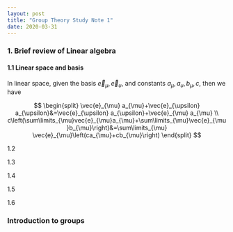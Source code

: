 ```yaml
---
layout: post
title: "Group Theory Study Note 1"
date: 2020-03-31
---
```

### 1. Brief review of Linear algebra
#### 1.1 Linear space and basis
In linear space, given the basis $\vec{e}_{\mu}
,\vec{e}_{\upsilon}$,  and constants $a_{\mu}, a_{\upsilon}, b_{\mu}, c$, then we have

$$
\begin{split}
        \vec{e}_{\mu} a_{\mu}+\vec{e}_{\upsilon} a_{\upsilon}&=\vec{e}_{\upsilon} a_{\upsilon}+\vec{e}_{\mu} a_{\mu} \\
        c\left(\sum\limits_{\mu}vec{e}_{\mu}a_{\mu}+\sum\limits_{\mu}\vec{e}_{\mu}b_{\mu}\right)&=\sum\limits_{\mu} \vec{e}_{\mu}\left(ca_{\mu}+cb_{\mu}\right)
        \end{split}
$$

1.2

1.3

1.4

1.5

1.6
### Introduction to groups 

